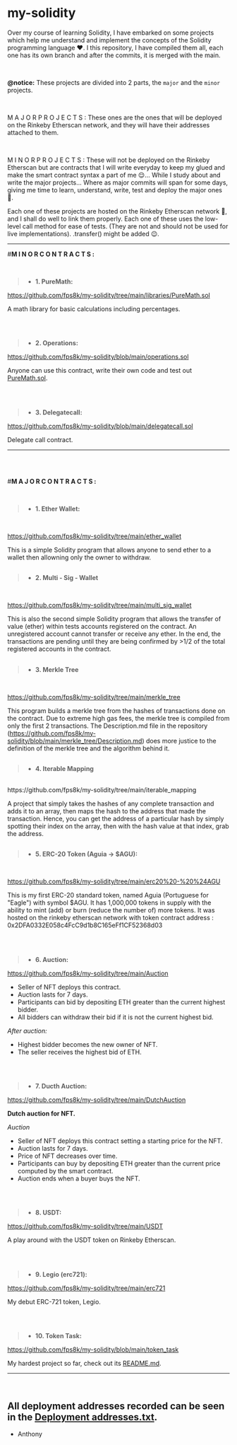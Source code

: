 # **my-solidity**

Over my course of learning Solidity, I have embarked on some projects which help me understand and implement the concepts of the Solidity programming language ❤.
I this repository, I have compiled them all, each one has its own branch and after the commits, it is merged with the main.

<br/>

**@notice:**
  These projects are divided into 2 parts, the `major` and the `minor` projects.

<br/>

  M A J O R   P R O J E C T S :
    These ones are the ones that will be deployed on the Rinkeby Etherscan network, and they will have their addresses attached to them.

<br/>

  M I N O R   P R O J E C T S :
    These will not be deployed on the Rinkeby Etherscan but are contracts that I will write everyday to keep my glued and make the smart contract syntax a part of me 😌...
    While I study about and write the major projects...
    Where as major commits will span for some days, giving me time to learn, understand, write, test and deploy the major ones 🤗.

  Each one of these projects are hosted on the Rinkeby Etherscan network 🚀, and I shall do well to link them properly.
  Each one of these uses the low-level call method for ease of tests. (They are not and should not be used for live implementations).
  .transfer() might be added 😉.

---

#**M I N O R   C O N T R A C T S :** 

<br/>


> - **1. PureMath:**

https://github.com/fps8k/my-solidity/tree/main/libraries/PureMath.sol

A math library for basic calculations including percentages.

##

<br/>

> - **2. Operations:**

https://github.com/fps8k/my-solidity/blob/main/operations.sol

Anyone can use this contract, write their own code and test out <a href="https://github.com/fps8k/my-solidity/blob/main/libraries/PureMath.sol">PureMath.sol</a>.

##

<br/>

> - **3. Delegatecall:**

https://github.com/fps8k/my-solidity/blob/main/delegatecall.sol

Delegate call contract.

---

<br/><br/>

#**M A J O R   C O N T R A C T S :**

<br/>


> - **1. Ether Wallet:**

<br/>

https://github.com/fps8k/my-solidity/tree/main/ether_wallet

This is a simple Solidity program that allows anyone to send ether to a wallet then allowning only the owner to withdraw.


##

> - **2. Multi - Sig - Wallet**

<br/>

https://github.com/fps8k/my-solidity/tree/main/multi_sig_wallet

This is also the second simple Solidity program that allows the transfer of value (ether) within tests accounts registered on the contract. An unregistered account cannot transfer or receive any ether. In the end, the transactions are pending until they are being confirmed by >1/2 of the total registered accounts in the contract.


##

> - **3. Merkle Tree**

<br/>

https://github.com/fps8k/my-solidity/tree/main/merkle_tree

This program builds a merkle tree from the hashes of transactions done on the contract. Due to extreme high gas fees, the merkle tree is compiled from only the first 2 transactions.
The Description.md file in the repository (https://github.com/fps8k/my-solidity/blob/main/merkle_tree/Description.md) does more justice to the definition of the merkle tree and the algorithm behind it.


##

> - **4. Iterable Mapping**

<br/>
https://github.com/fps8k/my-solidity/tree/main/iterable_mapping

A project that simply takes the hashes of any complete transaction and adds it to an array, then maps the hash to the address that made the transaction. Hence, you can get the address of a particular hash by simply spotting their index on the array, then with the hash value at that index, grab the address.


##

> - **5. ERC-20 Token (Aguia -> $AGU):**

<br/>

https://github.com/fps8k/my-solidity/tree/main/erc20%20-%20%24AGU

This is my first ERC-20 standard token, named Aguia (Portuguese for "Eagle") with symbol $AGU. It has 1,000,000 tokens in supply with the ability to mint (add) or burn (reduce the number of) more tokens. It was hosted on the rinkeby etherscan network with token contract address : 0x2DFA0332E058c4FcC9d1b8C165eFf1CF52368d03


##

<br/>

> - **6. Auction:**

https://github.com/fps8k/my-solidity/tree/main/Auction

- Seller of NFT deploys this contract.
- Auction lasts for 7 days.
- Participants can bid by depositing ETH greater than the current highest bidder.
- All bidders can withdraw their bid if it is not the current highest bid.

*After auction:*
- Highest bidder becomes the new owner of NFT.
- The seller receives the highest bid of ETH.

##

<br/>

> - **7. Ducth Auction:**

https://github.com/fps8k/my-solidity/tree/main/DutchAuction

**Dutch auction for NFT.**

*Auction*
- Seller of NFT deploys this contract setting a starting price for the NFT.
- Auction lasts for 7 days.
- Price of NFT decreases over time.
- Participants can buy by depositing ETH greater than the current price computed by the smart contract.
- Auction ends when a buyer buys the NFT.

##

<br/>

> - **8. USDT:**

https://github.com/fps8k/my-solidity/tree/main/USDT

A play around with the USDT token on Rinkeby Etherscan.

##

<br/>

> - **9. Legio (erc721):**

https://github.com/fps8k/my-solidity/tree/main/erc721

My debut ERC-721 token, Legio.

##

<br/>

> - **10. Token Task:**

https://github.com/fps8k/my-solidity/blob/main/token_task

My hardest project so far, check out its <a href="https://github.com/fps8k/my-solidity/blob/main/token_task/README.md">README.md</a>.

---

<br/>

## All deployment addresses recorded can be seen in the <a href="https://github.com/fps8k/my-solidity/blob/main/Deployment-Addresses.txt">Deployment addresses.txt</a>.

- Anthony
